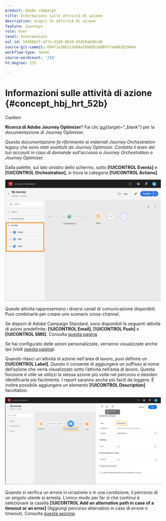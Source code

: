 ```yaml
---
product: adobe campaign
title: Informazioni sulle attività di azione
description: Scopri le attività di azione
feature: Journeys
role: User
level: Intermediate
exl-id: 5436602f-af7a-41db-8b10-d3d28a6d0cd0
source-git-commit: 69471a36b113e04a7bb0953a90977ad4020299e4
workflow-type: tm+mt
source-wordcount: '218'
ht-degree: 22%

---
```


# Informazioni sulle attività di azione {#concept_hbj_hrt_52b}


>[!CAUTION]
>
>**Ricerca di Adobe Journey Optimizer**? Fai clic [qui](https://experienceleague.adobe.com/it/docs/journey-optimizer/using/ajo-home){target="_blank"} per la documentazione di Journey Optimizer.
>
>
>_Questa documentazione fa riferimento ai materiali Journey Orchestration legacy che sono stati sostituiti da Journey Optimizer. Contatta il team del tuo account in caso di domande sull&#39;accesso a Journey Orchestration o Journey Optimizer._



Dalla palette, sul lato sinistro dello schermo, sotto **[!UICONTROL Events]** e **[!UICONTROL Orchestration]**, si trova la categoria **[!UICONTROL Actions]**.

![](../assets/journey58.png)

Queste attività rappresentano i diversi canali di comunicazione disponibili. Puoi combinarle per creare uno scenario cross-channel.

Se disponi di Adobe Campaign Standard, sono disponibili le seguenti attività di azioni predefinite: **[!UICONTROL Email]**, **[!UICONTROL Push]** e **[!UICONTROL SMS]**. Consulta [questa pagina](../building-journeys/using-adobe-campaign-actions.md).

Se hai configurato delle azioni personalizzate, verranno visualizzate anche qui (vedi [questa pagina](../building-journeys/using-custom-actions.md)).

Quando rilasci un&#39;attività di azione nell&#39;area di lavoro, puoi definire un **[!UICONTROL Label]**. Questo ti consente di aggiungere un suffisso al nome dell’azione che verrà visualizzato sotto l’attività nell’area di lavoro. Questa funzione è utile se utilizzi la stessa azione più volte nel percorso e desideri identificarla più facilmente. I report saranno anche più facili da leggere. È inoltre possibile aggiungere un elemento **[!UICONTROL Description]** facoltativo.

![](../assets/journey59bis.png)

Quando si verifica un errore in un’azione o in una condizione, il percorso di un singolo utente si arresta. L’unico modo per far sì che continui è selezionare la casella **[!UICONTROL Add an alternative path in case of a timeout or an error]** (Aggiungi percorso alternativo in caso di errore o timeout). Consulta [questa sezione](../building-journeys/using-the-journey-designer.md#paths).
